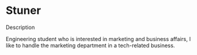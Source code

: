 # Stuner
Description

Engineering student who is interested in marketing and business affairs, I like to handle the marketing department in a tech-related business.
